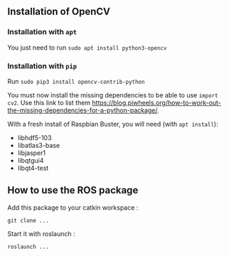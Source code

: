 ## Installation of OpenCV
### Installation with `apt`
You just need to run `sudo apt install python3-opencv`

### Installation with `pip`
Run `sudo pip3 install opencv-contrib-python`

You must now install the missing dependencies to be able to use `import cv2`. Use this link to list them https://blog.piwheels.org/how-to-work-out-the-missing-dependencies-for-a-python-package/.

With a fresh install of Raspbian Buster, you will need (with `apt install`):
- libhdf5-103
- libatlas3-base
- libjasper1
- libqtgui4
- libqt4-test


## How to use the ROS package
Add this package to your catkin workspace :

`git clone ... `

Start it with roslaunch :

`roslaunch ...`
